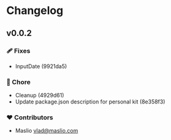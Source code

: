 # Changelog


## v0.0.2


### 🩹 Fixes

- InputDate (9921da5)

### 🏡 Chore

- Cleanup (4929d61)
- Update package.json description for personal kit (8e358f3)

### ❤️ Contributors

- Maslio <vlad@maslio.com>

